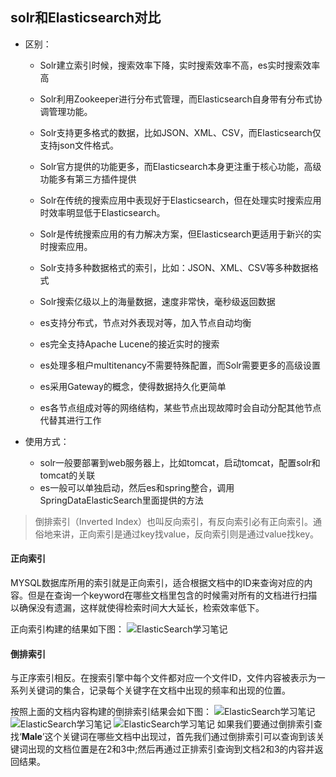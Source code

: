 

## solr和Elasticsearch对比

- 区别：

  - Solr建立索引时候，搜索效率下降，实时搜索效率不高，es实时搜索效率高
  - Solr利用Zookeeper进行分布式管理，而Elasticsearch自身带有分布式协调管理功能。
  - Solr支持更多格式的数据，比如JSON、XML、CSV，而Elasticsearch仅支持json文件格式。
  - Solr官方提供的功能更多，而Elasticsearch本身更注重于核心功能，高级功能多有第三方插件提供
  - Solr在传统的搜索应用中表现好于Elasticsearch，但在处理实时搜索应用时效率明显低于Elasticsearch。
  - Solr是传统搜索应用的有力解决方案，但Elasticsearch更适用于新兴的实时搜索应用。

  - Solr支持多种数据格式的索引，比如：JSON、XML、CSV等多种数据格式
  - Solr搜索亿级以上的海量数据，速度非常快，毫秒级返回数据
  - es支持分布式，节点对外表现对等，加入节点自动均衡
  - es完全支持Apache Lucene的接近实时的搜索
  - es处理多租户multitenancy不需要特殊配置，而Solr需要更多的高级设置
  - es采用Gateway的概念，使得数据持久化更简单
  - es各节点组成对等的网络结构，某些节点出现故障时会自动分配其他节点代替其进行工作

- 使用方式：

  - solr一般要部署到web服务器上，比如tomcat，启动tomcat，配置solr和tomcat的关联
  - es一般可以单独启动，然后es和spring整合，调用SpringDataElasticSearch里面提供的方法

> 倒排索引（Inverted Index）也叫反向索引，有反向索引必有正向索引。通俗地来讲，正向索引是通过key找value，反向索引则是通过value找key。

#### 正向索引

MYSQL数据库所用的索引就是正向索引，适合根据文档中的ID来查询对应的内容。但是在查询一个keyword在哪些文档里包含的时候需对所有的文档进行扫描以确保没有遗漏，这样就使得检索时间大大延长，检索效率低下。

正向索引构建的结果如下图：
![ElasticSearch学习笔记](https://img2020.cnblogs.com/blog/1159083/202103/1159083-20210302203415235-1603613168.png)

#### 倒排索引
与正序索引相反。在搜索引擎中每个文件都对应一个文件ID，文件内容被表示为一系列关键词的集合，记录每个关键字在文档中出现的频率和出现的位置。

按照上面的文档内容构建的倒排索引结果会如下图：
![ElasticSearch学习笔记](https://img2020.cnblogs.com/blog/1159083/202103/1159083-20210302203415621-1361189817.png)
![ElasticSearch学习笔记](https://img2020.cnblogs.com/blog/1159083/202103/1159083-20210302203415869-423577761.png)
![ElasticSearch学习笔记](https://img2020.cnblogs.com/blog/1159083/202103/1159083-20210302203416025-74386091.png)
如果我们要通过倒排索引查找‘**Male**’这个关键词在哪些文档中出现过，首先我们通过倒排索引可以查询到该关键词出现的文档位置是在2和3中;然后再通过正排索引查询到文档2和3的内容并返回结果。